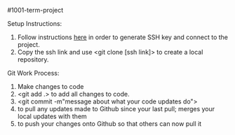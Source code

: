 #1001-term-project

Setup Instructions:
1. Follow instructions [here](https://help.github.com/en/articles/connecting-to-github-with-ssh) in order to generate SSH key and connect to the project.
2. Copy the ssh link and use <git clone [ssh link]> to create a local repository.

Git Work Process:
1. Make changes to code
2. <git add .> to add all changes to code.
3. <git commit -m"message about what your code updates do">
4. <git pull> to pull any updates made to Github since your last pull; merges your local updates with them
5. <git push> to push your changes onto Github so that others can now pull it